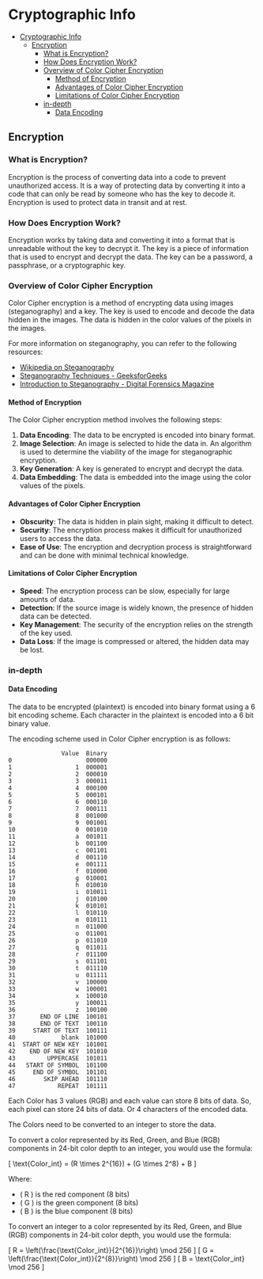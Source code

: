 # Cryptographic Info

- [Cryptographic Info](#cryptographic-info)
  - [Encryption](#encryption)
    - [What is Encryption?](#what-is-encryption)
    - [How Does Encryption Work?](#how-does-encryption-work)
    - [Overview of Color Cipher Encryption](#overview-of-color-cipher-encryption)
      - [Method of Encryption](#method-of-encryption)
      - [Advantages of Color Cipher Encryption](#advantages-of-color-cipher-encryption)
      - [Limitations of Color Cipher Encryption](#limitations-of-color-cipher-encryption)
    - [in-depth](#in-depth)
      - [Data Encoding](#data-encoding)

## Encryption

### What is Encryption?

Encryption is the process of converting data into a code to prevent unauthorized access. It is a way of protecting data by converting it into a code that can only be read by someone who has the key to decode it. Encryption is used to protect data in transit and at rest.

### How Does Encryption Work?

Encryption works by taking data and converting it into a format that is unreadable without the key to decrypt it. The key is a piece of information that is used to encrypt and decrypt the data. The key can be a password, a passphrase, or a cryptographic key.

### Overview of Color Cipher Encryption

Color Cipher encryption is a method of encrypting data using images (steganography) and a key. The key is used to encode and decode the data hidden in the images. The data is hidden in the color values of the pixels in the images.

For more information on steganography, you can refer to the following resources:
- [Wikipedia on Steganography](https://en.wikipedia.org/wiki/Steganography)
- [Steganography Techniques - GeeksforGeeks](https://www.geeksforgeeks.org/steganography-techniques/)
- [Introduction to Steganography - Digital Forensics Magazine](https://www.digitalforensicsmagazine.com/index.php?option=com_content&view=article&id=62:introduction-to-steganography&catid=43:steganography&Itemid=69)

#### Method of Encryption

The Color Cipher encryption method involves the following steps:

1. **Data Encoding**: The data to be encrypted is encoded into binary format.
2. **Image Selection**: An image is selected to hide the data in. An algorithm is used to determine the viability of the image for steganographic encryption.
3. **Key Generation**: A key is generated to encrypt and decrypt the data.
4. **Data Embedding**: The data is embedded into the image using the color values of the pixels.

#### Advantages of Color Cipher Encryption

- **Obscurity**: The data is hidden in plain sight, making it difficult to detect.
- **Security**: The encryption process makes it difficult for unauthorized users to access the data.
- **Ease of Use**: The encryption and decryption process is straightforward and can be done with minimal technical knowledge.

#### Limitations of Color Cipher Encryption

- **Speed**: The encryption process can be slow, especially for large amounts of data.
- **Detection**: If the source image is widely known, the presence of hidden data can be detected.
- **Key Management**: The security of the encryption relies on the strength of the key used.
- **Data Loss**: If the image is compressed or altered, the hidden data may be lost.

### in-depth

#### Data Encoding

The data to be encrypted (plaintext) is encoded into binary format using a 6 bit encoding scheme. Each character in the plaintext is encoded into a 6 bit binary value.

The encoding scheme used in Color Cipher encryption is as follows:

```plaintext
               Value  Binary
0                     000000
1                  1  000001
2                  2  000010
3                  3  000011
4                  4  000100
5                  5  000101
6                  6  000110
7                  7  000111
8                  8  001000
9                  9  001001
10                 0  001010
11                 a  001011
12                 b  001100
13                 c  001101
14                 d  001110
15                 e  001111
16                 f  010000
17                 g  010001
18                 h  010010
19                 i  010011
20                 j  010100
21                 k  010101
22                 l  010110
23                 m  010111
24                 n  011000
25                 o  011001
26                 p  011010
27                 q  011011
28                 r  011100
29                 s  011101
30                 t  011110
31                 u  011111
32                 v  100000
33                 w  100001
34                 x  100010
35                 y  100011
36                 z  100100
37       END OF LINE  100101
38       END OF TEXT  100110
39     START OF TEXT  100111
40             blank  101000
41  START OF NEW KEY  101001
42    END OF NEW KEY  101010
43         UPPERCASE  101011
44   START OF SYMBOL  101100
45     END OF SYMBOL  101101
46        SKIP AHEAD  101110
47            REPEAT  101111
```

Each Color has 3 values (RGB) and each value can store 8 bits of data. So, each pixel can store 24 bits of data. Or 4 characters of the encoded data.

The Colors need to be converted to an integer to store the data.

To convert a color represented by its Red, Green, and Blue (RGB) components in 24-bit color depth to an integer, you would use the formula:

\[
\text{Color\_int} = (R \times 2^{16}) + (G \times 2^8) + B
\]

Where:
- \( R \) is the red component (8 bits)
- \( G \) is the green component (8 bits)
- \( B \) is the blue component (8 bits)

To convert an integer to a color represented by its Red, Green, and Blue (RGB) components in 24-bit color depth, you would use the formula:

\[
R = \left(\frac{\text{Color\_int}}{2^{16}}\right) \mod 256
\]
\[
G = \left(\frac{\text{Color\_int}}{2^{8}}\right) \mod 256
\]
\[
B = \text{Color\_int} \mod 256
\]

